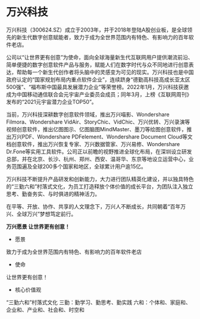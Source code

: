 # 万兴科技


万兴科技（300624.SZ）成立于2003年，并于2018年登陆A股创业板，是全球领先的新生代数字创意赋能者，致力于成为全世界范围内有特色、有影响力的百年软件老店。

公司以“让世界更有创意”为使命，面向全球海量新生代互联网用户提供潮流前沿、简单便捷的数字创意软件产品与服务，赋能人们在数字时代与众不同地进行创意表达，帮助每一个新生代创作者将头脑中的灵感变为可见的现实。万兴科技也是中国政府认定的“国家规划布局内重点软件企业”，连续跻身“德勤高科技高成长亚太区500强”、“福布斯中国最具发展潜力企业”等荣誉榜。2022年1月，万兴科技获邀成为中国移动通信联合会元宇宙产业委员会成员；同年3月，上榜《互联网周刊》发布的“2021元宇宙潜力企业TOP50”。

当前，万兴科技深耕数字创意软件领域，推出万兴喵影、Wondershare Filmora、Wondershare VidAir、StoryChic、VidChic、万兴优转、万兴录演等视频创意软件，推出亿图图示、亿图脑图MindMaster、墨刀等绘图创意软件，推出万兴PDF、Wondershare PDFelement、Wondershare Document Cloud等文档创意软件，推出万兴恢复专家、万兴数据管家、万兴易修、Wondershare Dr.Fone等实用工具软件。公司正以前瞻的视野推进全球化布局，在深圳设立研发总部，并在北京、长沙、杭州、郑州、西安、温哥华、东京等地设立运营中心，业务范围遍及全球200多个国家和地区，全球累计用户逾15亿。

万兴科技不断提升产品研发和创新能力，大力进行团队精英化建设，并以独具特色的“三勤六和”村落式文化，为员工打造释放个体价值的成长平台，为团队注入独立思考、勤奋务实、与时俱进的精神活力。

在平等、开放、协作、共享的人文理念下，万兴人不断成长，共同朝着“百年万兴、全球万兴”梦想笃定前行。

**万兴愿景  让世界更有创意！**

- 愿景

致力于成为全世界范围内有特色、有影响力的百年软件老店

- 使命

让世界更有创意！

- 核心价值观

“三勤六和”村落式文化
三勤：勤学习、勤思考、勤实践
六和：个体和、家庭和、企业和、产业和、社会和、时空和
